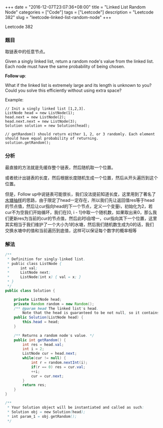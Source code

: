 +++
date = "2016-12-07T23:07:36+08:00"
title = "Linked List Random Node"
categories = ["Code"]
tags = ["Leetcode"]
description = "Leetcode 382"
slug = "leetcode-linked-list-random-node"
+++


Leetcode 382

### 题目

取链表中的任意节点。

Given a singly linked list, return a random node's value from the linked list. Each node must have the same probability of being chosen.

__Follow up__:

What if the linked list is extremely large and its length is unknown to you? Could you solve this efficiently without using extra space?

Example:

```
// Init a singly linked list [1,2,3].
ListNode head = new ListNode(1);
head.next = new ListNode(2);
head.next.next = new ListNode(3);
Solution solution = new Solution(head);

// getRandom() should return either 1, 2, or 3 randomly. Each element should have equal probability of returning.
solution.getRandom();
```

### 分析

最直接的方法就是先缓存整个链表，然后随机取一个位置。

或者统计出链表的长度，然后根据长度随机生成一个位置，然后从开头遍历到这个位置。

但是，Follow up中说链表可能很长，我们没法提前知道长度，这里用到了著名了[水塘抽样](/2016/12/07/random-sampling-with-a-reservoir/)的思路，由于限定了head一定存在，所以我们先让返回值res等于head的节点值，然后让cur指向head的下一个节点，定义一个变量i，初始化为2，若cur不为空我们开始循环，我们在[0, i - 1]中取一个随机数，如果取出来0，那么我们更新res为当前的cur的节点值，然后此时i自增一，cur指向其下一个位置，这里其实相当于我们维护了一个大小为1的水塘，然后我们随机数生成为0的话，我们交换水塘中的值和当前遍历到底值，这样可以保证每个数字的概率相等

### 解法

```java
/**
 * Definition for singly-linked list.
 * public class ListNode {
 *     int val;
 *     ListNode next;
 *     ListNode(int x) { val = x; }
 * }
 */
public class Solution {

    private ListNode head;
    private Random random = new Random();
    /** @param head The linked list's head.
        Note that the head is guaranteed to be not null, so it contains at least one node. */
    public Solution(ListNode head) {
        this.head = head;
    }
    
    /** Returns a random node's value. */
    public int getRandom() {
        int res = head.val;
        int i = 2;
        ListNode cur = head.next;
        while(cur != null) {
            int r = random.nextInt(i);
            if(r == 0) res = cur.val;
            ++i;
            cur = cur.next;
        }
        return res;
    }
}

/**
 * Your Solution object will be instantiated and called as such:
 * Solution obj = new Solution(head);
 * int param_1 = obj.getRandom();
 */
 ```

